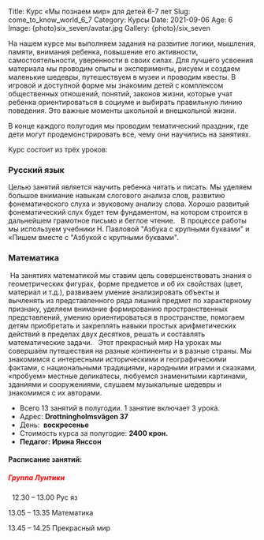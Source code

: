 Title: Курс «Мы познаем мир» для детей 6-7 лет
Slug: come_to_know_world_6_7
Category: Курсы
Date: 2021-09-06
Age: 6
Image: {photo}six_seven/avatar.jpg
Gallery: {photo}/six_seven

На нашем курсе мы выполняем задания на развитие логики, мышления, памяти, внимания ребенка, повышение его активности, самостоятельности, уверенности в своих силах. Для лучшего усвоения материала мы проводим опыты и эксперименты, рисуем и создаем маленькие шедевры, путешествуем в музеи и проводим квесты. В игровой и доступной форме мы знакомим детей с комплексом общественных отношений, понятий, законов жизни, которые учат ребенка ориентироваться в социуме и выбирать правильную линию поведения. Это важные моменты школьной и внешкольной жизни.  

В конце каждого полугодия мы проводим тематический праздник, где дети могут продемонстрировать все, чему они научились на занятиях.

Курс состоит из трёх уроков:

### Русский язык 

Целью занятий является научить ребенка читать и писать. Мы уделяем большое внимание навыкам слогового анализа слов, развитию фонематического слуха и звуковому анализу слова. Хорошо развитый фонематический слух будет тем фундаментом, на котором строится в дальнейшем грамотное письмо и беглое чтение.
 
В процессе работы мы используем учебники Н. Павловой "Азбука с крупными буквами" и «Пишем вместе с "Азбукой с крупными буквами".

### Математика 

 На занятиях математикой мы ставим цель совершенствовать знания о геометрических фигурах, форме предметов и об их свойствах (цвет, материал и т.д.), развиваем умение анализировать объекты и вычленять из представленного ряда лишний предмет по характерному признаку, уделяем внимание формированию пространственных представлений, умению ориентироваться в пространстве, помогаем детям приобретать и закреплять навыки простых арифметических действий в пределах двух десятков, решать и составлять математические задачи.
 
Этот прекрасный мир
На уроках мы совершаем путешествия на разные континенты и в разные страны. Мы знакомимся с интересными историческими и географическими фактами, с национальными традициями, народными играми и сказками, «пробуем» местные деликатесы, любуемся знаменитыми картинами, зданиями и сооружениями, слушаем музыкальные шедевры и знакомимся с их авторами.

* Всего 13 занятий в полугодии. 1 занятие включает 3 урока.
* Адрес: __Drottningholmsvägen 37__
* День:  __воскресенье__
* Стоимость курса за полугодие: __2400 крон.__
* __Педагог: Ирина Янссон__

#### Расписание занятий:

##### <span style="color:red">Группа Лунтики</span>

 
12.30 – 13.00 Рус яз

13.05 – 13.35 Математика

13.45 – 14.25 Прекрасный мир
